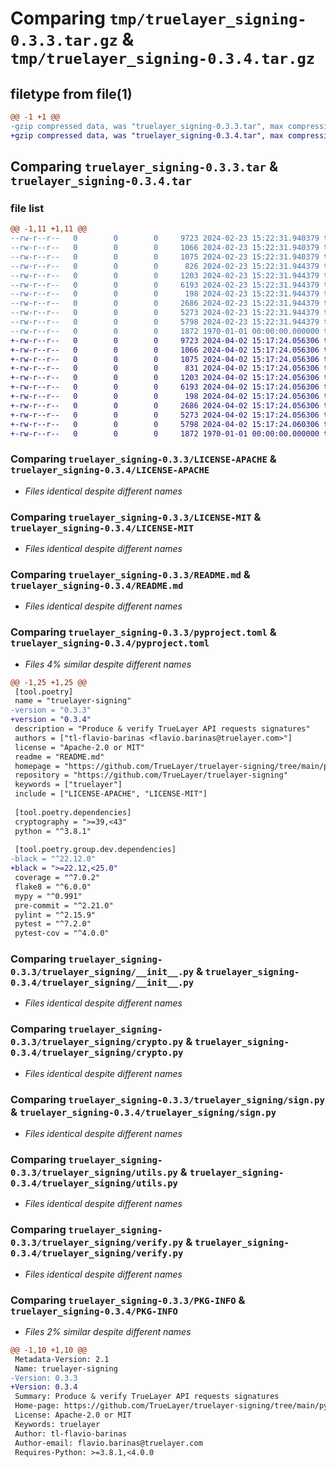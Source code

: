 # Comparing `tmp/truelayer_signing-0.3.3.tar.gz` & `tmp/truelayer_signing-0.3.4.tar.gz`

## filetype from file(1)

```diff
@@ -1 +1 @@
-gzip compressed data, was "truelayer_signing-0.3.3.tar", max compression
+gzip compressed data, was "truelayer_signing-0.3.4.tar", max compression
```

## Comparing `truelayer_signing-0.3.3.tar` & `truelayer_signing-0.3.4.tar`

### file list

```diff
@@ -1,11 +1,11 @@
--rw-r--r--   0        0        0     9723 2024-02-23 15:22:31.940379 truelayer_signing-0.3.3/LICENSE-APACHE
--rw-r--r--   0        0        0     1066 2024-02-23 15:22:31.940379 truelayer_signing-0.3.3/LICENSE-MIT
--rw-r--r--   0        0        0     1075 2024-02-23 15:22:31.940379 truelayer_signing-0.3.3/README.md
--rw-r--r--   0        0        0      826 2024-02-23 15:22:31.944379 truelayer_signing-0.3.3/pyproject.toml
--rw-r--r--   0        0        0     1203 2024-02-23 15:22:31.944379 truelayer_signing-0.3.3/truelayer_signing/__init__.py
--rw-r--r--   0        0        0     6193 2024-02-23 15:22:31.944379 truelayer_signing-0.3.3/truelayer_signing/crypto.py
--rw-r--r--   0        0        0      198 2024-02-23 15:22:31.944379 truelayer_signing-0.3.3/truelayer_signing/errors.py
--rw-r--r--   0        0        0     2686 2024-02-23 15:22:31.944379 truelayer_signing-0.3.3/truelayer_signing/sign.py
--rw-r--r--   0        0        0     5273 2024-02-23 15:22:31.944379 truelayer_signing-0.3.3/truelayer_signing/utils.py
--rw-r--r--   0        0        0     5798 2024-02-23 15:22:31.944379 truelayer_signing-0.3.3/truelayer_signing/verify.py
--rw-r--r--   0        0        0     1872 1970-01-01 00:00:00.000000 truelayer_signing-0.3.3/PKG-INFO
+-rw-r--r--   0        0        0     9723 2024-04-02 15:17:24.056306 truelayer_signing-0.3.4/LICENSE-APACHE
+-rw-r--r--   0        0        0     1066 2024-04-02 15:17:24.056306 truelayer_signing-0.3.4/LICENSE-MIT
+-rw-r--r--   0        0        0     1075 2024-04-02 15:17:24.056306 truelayer_signing-0.3.4/README.md
+-rw-r--r--   0        0        0      831 2024-04-02 15:17:24.056306 truelayer_signing-0.3.4/pyproject.toml
+-rw-r--r--   0        0        0     1203 2024-04-02 15:17:24.056306 truelayer_signing-0.3.4/truelayer_signing/__init__.py
+-rw-r--r--   0        0        0     6193 2024-04-02 15:17:24.056306 truelayer_signing-0.3.4/truelayer_signing/crypto.py
+-rw-r--r--   0        0        0      198 2024-04-02 15:17:24.056306 truelayer_signing-0.3.4/truelayer_signing/errors.py
+-rw-r--r--   0        0        0     2686 2024-04-02 15:17:24.056306 truelayer_signing-0.3.4/truelayer_signing/sign.py
+-rw-r--r--   0        0        0     5273 2024-04-02 15:17:24.056306 truelayer_signing-0.3.4/truelayer_signing/utils.py
+-rw-r--r--   0        0        0     5798 2024-04-02 15:17:24.060306 truelayer_signing-0.3.4/truelayer_signing/verify.py
+-rw-r--r--   0        0        0     1872 1970-01-01 00:00:00.000000 truelayer_signing-0.3.4/PKG-INFO
```

### Comparing `truelayer_signing-0.3.3/LICENSE-APACHE` & `truelayer_signing-0.3.4/LICENSE-APACHE`

 * *Files identical despite different names*

### Comparing `truelayer_signing-0.3.3/LICENSE-MIT` & `truelayer_signing-0.3.4/LICENSE-MIT`

 * *Files identical despite different names*

### Comparing `truelayer_signing-0.3.3/README.md` & `truelayer_signing-0.3.4/README.md`

 * *Files identical despite different names*

### Comparing `truelayer_signing-0.3.3/pyproject.toml` & `truelayer_signing-0.3.4/pyproject.toml`

 * *Files 4% similar despite different names*

```diff
@@ -1,25 +1,25 @@
 [tool.poetry]
 name = "truelayer-signing"
-version = "0.3.3"
+version = "0.3.4"
 description = "Produce & verify TrueLayer API requests signatures"
 authors = ["tl-flavio-barinas <flavio.barinas@truelayer.com>"]
 license = "Apache-2.0 or MIT"
 readme = "README.md"
 homepage = "https://github.com/TrueLayer/truelayer-signing/tree/main/python"
 repository = "https://github.com/TrueLayer/truelayer-signing"
 keywords = ["truelayer"]
 include = ["LICENSE-APACHE", "LICENSE-MIT"]
 
 [tool.poetry.dependencies]
 cryptography = ">=39,<43"
 python = "^3.8.1"
 
 [tool.poetry.group.dev.dependencies]
-black = "^22.12.0"
+black = ">=22.12,<25.0"
 coverage = "^7.0.2"
 flake8 = "^6.0.0"
 mypy = "^0.991"
 pre-commit = "^2.21.0"
 pylint = "^2.15.9"
 pytest = "^7.2.0"
 pytest-cov = "^4.0.0"
```

### Comparing `truelayer_signing-0.3.3/truelayer_signing/__init__.py` & `truelayer_signing-0.3.4/truelayer_signing/__init__.py`

 * *Files identical despite different names*

### Comparing `truelayer_signing-0.3.3/truelayer_signing/crypto.py` & `truelayer_signing-0.3.4/truelayer_signing/crypto.py`

 * *Files identical despite different names*

### Comparing `truelayer_signing-0.3.3/truelayer_signing/sign.py` & `truelayer_signing-0.3.4/truelayer_signing/sign.py`

 * *Files identical despite different names*

### Comparing `truelayer_signing-0.3.3/truelayer_signing/utils.py` & `truelayer_signing-0.3.4/truelayer_signing/utils.py`

 * *Files identical despite different names*

### Comparing `truelayer_signing-0.3.3/truelayer_signing/verify.py` & `truelayer_signing-0.3.4/truelayer_signing/verify.py`

 * *Files identical despite different names*

### Comparing `truelayer_signing-0.3.3/PKG-INFO` & `truelayer_signing-0.3.4/PKG-INFO`

 * *Files 2% similar despite different names*

```diff
@@ -1,10 +1,10 @@
 Metadata-Version: 2.1
 Name: truelayer-signing
-Version: 0.3.3
+Version: 0.3.4
 Summary: Produce & verify TrueLayer API requests signatures
 Home-page: https://github.com/TrueLayer/truelayer-signing/tree/main/python
 License: Apache-2.0 or MIT
 Keywords: truelayer
 Author: tl-flavio-barinas
 Author-email: flavio.barinas@truelayer.com
 Requires-Python: >=3.8.1,<4.0.0
```


